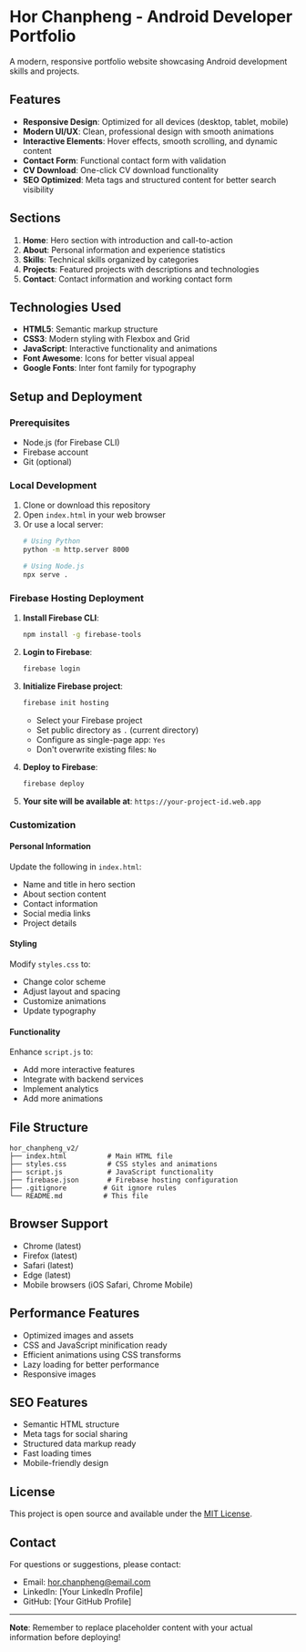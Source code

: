 # Hor Chanpheng - Android Developer Portfolio

A modern, responsive portfolio website showcasing Android development skills and projects.

## Features

- **Responsive Design**: Optimized for all devices (desktop, tablet, mobile)
- **Modern UI/UX**: Clean, professional design with smooth animations
- **Interactive Elements**: Hover effects, smooth scrolling, and dynamic content
- **Contact Form**: Functional contact form with validation
- **CV Download**: One-click CV download functionality
- **SEO Optimized**: Meta tags and structured content for better search visibility

## Sections

1. **Home**: Hero section with introduction and call-to-action
2. **About**: Personal information and experience statistics
3. **Skills**: Technical skills organized by categories
4. **Projects**: Featured projects with descriptions and technologies
5. **Contact**: Contact information and working contact form

## Technologies Used

- **HTML5**: Semantic markup structure
- **CSS3**: Modern styling with Flexbox and Grid
- **JavaScript**: Interactive functionality and animations
- **Font Awesome**: Icons for better visual appeal
- **Google Fonts**: Inter font family for typography

## Setup and Deployment

### Prerequisites

- Node.js (for Firebase CLI)
- Firebase account
- Git (optional)

### Local Development

1. Clone or download this repository
2. Open `index.html` in your web browser
3. Or use a local server:
   ```bash
   # Using Python
   python -m http.server 8000
   
   # Using Node.js
   npx serve .
   ```

### Firebase Hosting Deployment

1. **Install Firebase CLI**:
   ```bash
   npm install -g firebase-tools
   ```

2. **Login to Firebase**:
   ```bash
   firebase login
   ```

3. **Initialize Firebase project**:
   ```bash
   firebase init hosting
   ```
   - Select your Firebase project
   - Set public directory as `.` (current directory)
   - Configure as single-page app: `Yes`
   - Don't overwrite existing files: `No`

4. **Deploy to Firebase**:
   ```bash
   firebase deploy
   ```

5. **Your site will be available at**: `https://your-project-id.web.app`

### Customization

#### Personal Information
Update the following in `index.html`:
- Name and title in hero section
- About section content
- Contact information
- Social media links
- Project details

#### Styling
Modify `styles.css` to:
- Change color scheme
- Adjust layout and spacing
- Customize animations
- Update typography

#### Functionality
Enhance `script.js` to:
- Add more interactive features
- Integrate with backend services
- Implement analytics
- Add more animations

## File Structure

```
hor_chanpheng_v2/
├── index.html          # Main HTML file
├── styles.css          # CSS styles and animations
├── script.js           # JavaScript functionality
├── firebase.json       # Firebase hosting configuration
├── .gitignore         # Git ignore rules
└── README.md          # This file
```

## Browser Support

- Chrome (latest)
- Firefox (latest)
- Safari (latest)
- Edge (latest)
- Mobile browsers (iOS Safari, Chrome Mobile)

## Performance Features

- Optimized images and assets
- CSS and JavaScript minification ready
- Efficient animations using CSS transforms
- Lazy loading for better performance
- Responsive images

## SEO Features

- Semantic HTML structure
- Meta tags for social sharing
- Structured data markup ready
- Fast loading times
- Mobile-friendly design

## License

This project is open source and available under the [MIT License](LICENSE).

## Contact

For questions or suggestions, please contact:
- Email: hor.chanpheng@email.com
- LinkedIn: [Your LinkedIn Profile]
- GitHub: [Your GitHub Profile]

---

**Note**: Remember to replace placeholder content with your actual information before deploying!
